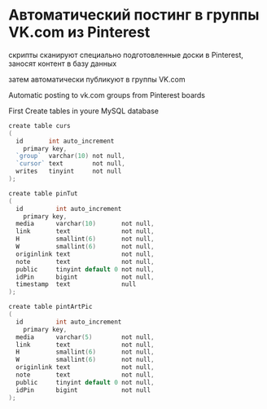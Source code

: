 # Автоматический постинг в группы VK.com из Pinterest
скрипты сканируют специально подготовленные доски в Pinterest, заносят контент в базу данных

затем автоматически публикуют в группы VK.com

Automatic posting to vk.com groups from Pinterest boards

First Create tables in youre MySQL database

```go
create table curs
(
  id       int auto_increment
    primary key,
  `group`  varchar(10) not null,
  `cursor` text        not null,
  writes   tinyint     not null
);

create table pinTut
(
  id         int auto_increment
    primary key,
  media      varchar(10)       not null,
  link       text              not null,
  H          smallint(6)       not null,
  W          smallint(6)       not null,
  originlink text              not null,
  note       text              not null,
  public     tinyint default 0 not null,
  idPin      bigint            not null,
  timestamp  text              null
);

create table pintArtPic
(
  id         int auto_increment
    primary key,
  media      varchar(5)        not null,
  link       text              not null,
  H          smallint(6)       not null,
  W          smallint(6)       not null,
  originlink text              not null,
  note       text              not null,
  public     tinyint default 0 not null,
  idPin      bigint            not null
);
```
